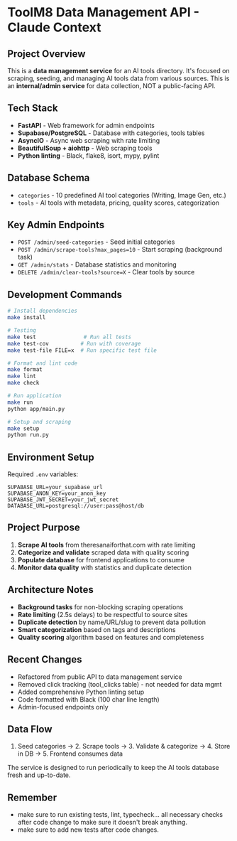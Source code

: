 # ToolM8 Data Management API - Claude Context

## Project Overview

This is a **data management service** for an AI tools directory. It's focused on scraping, seeding, and managing AI tools data from various sources. This is an **internal/admin service** for data collection, NOT a public-facing API.

## Tech Stack

- **FastAPI** - Web framework for admin endpoints
- **Supabase/PostgreSQL** - Database with categories, tools tables
- **AsyncIO** - Async web scraping with rate limiting
- **BeautifulSoup + aiohttp** - Web scraping tools
- **Python linting** - Black, flake8, isort, mypy, pylint

## Database Schema

- `categories` - 10 predefined AI tool categories (Writing, Image Gen, etc.)
- `tools` - AI tools with metadata, pricing, quality scores, categorization

## Key Admin Endpoints

- `POST /admin/seed-categories` - Seed initial categories
- `POST /admin/scrape-tools?max_pages=10` - Start scraping (background task)
- `GET /admin/stats` - Database statistics and monitoring
- `DELETE /admin/clear-tools?source=X` - Clear tools by source

## Development Commands

```bash
# Install dependencies
make install

# Testing
make test               # Run all tests
make test-cov          # Run with coverage
make test-file FILE=x  # Run specific test file

# Format and lint code
make format
make lint
make check

# Run application
make run
python app/main.py

# Setup and scraping
make setup
python run.py
```

## Environment Setup

Required `.env` variables:

```
SUPABASE_URL=your_supabase_url
SUPABASE_ANON_KEY=your_anon_key
SUPABASE_JWT_SECRET=your_jwt_secret
DATABASE_URL=postgresql://user:pass@host/db
```

## Project Purpose

1. **Scrape AI tools** from theresanaiforthat.com with rate limiting
2. **Categorize and validate** scraped data with quality scoring
3. **Populate database** for frontend applications to consume
4. **Monitor data quality** with statistics and duplicate detection

## Architecture Notes

- **Background tasks** for non-blocking scraping operations
- **Rate limiting** (2.5s delays) to be respectful to source sites
- **Duplicate detection** by name/URL/slug to prevent data pollution
- **Smart categorization** based on tags and descriptions
- **Quality scoring** algorithm based on features and completeness

## Recent Changes

- Refactored from public API to data management service
- Removed click tracking (tool_clicks table) - not needed for data mgmt
- Added comprehensive Python linting setup
- Code formatted with Black (100 char line length)
- Admin-focused endpoints only

## Data Flow

1. Seed categories → 2. Scrape tools → 3. Validate & categorize → 4. Store in DB → 5. Frontend consumes data

The service is designed to run periodically to keep the AI tools database fresh and up-to-date.

## Remember

- make sure to run existing tests, lint, typecheck... all necessary checks after code change to make sure it doesn't break anything.
- make sure to add new tests after code changes.
